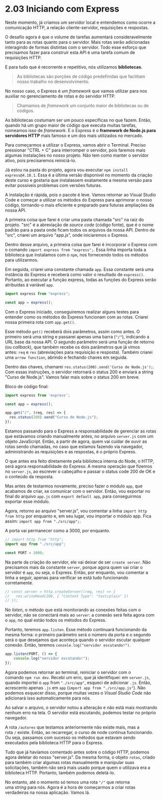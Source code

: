 # 2.03 Iniciando com Express
Neste momento, já criamos um servidor local e entendemos como ocorre a comunicação HTTP, a relação cliente-servidor, requisições e respostas.

O desafio agora é que o volume de tarefas aumentará consideravelmente tanto para as rotas quanto para o servidor. Mais rotas serão adicionadas interagindo de formas distintas com o servidor. Todo esse esforço que precisamos fazer para construir esta API é uma tarefa comum de requisições HTTP.

E para tudo que é recorrente e repetitivo, nós utilizamos **bibliotecas**.

> As bibliotecas são porções de código predefinidas que facilitam nosso trabalho no desenvolvimento.

No nosso caso, o Express é um _framework_ que vamos utilizar para nos auxiliar no gerenciamento de rotas e do servidor HTTP.

> Chamamos de _framework_ um conjunto maior de bibliotecas ou de códigos.

As bibliotecas costumam ser um pouco específicas no que fazem. Então, quando há um grupo maior de código que executa muitas tarefas, nomeamos isso de _framework_. E o Express é o **framework de Node.js para servidores HTTP** mais famoso e um dos mais utilizados no mercado.

Para começarmos a utilizar o Express, vamos abrir o Terminal. Preciso pressionar "CTRL + C" para interromper o servidor, pois faremos mais algumas instalações no nosso projeto. Não tem como manter o servidor ativo, pois precisaremos reiniciá-lo.

Já estou na pasta do projeto, agora vou executar `npm install express@4.18.1`. Essa é a última versão disponível no momento da criação deste curso e gostaria que instalassem exatamente a mesma versão para evitar possíveis problemas com versões futuras.

A instalação é rápida, pois o pacote é leve. Vamos retornar ao Visual Studio Code e começar a utilizar os métodos do Express para aprimorar o nosso código, tornando-o mais eficiente e preparado para futuras ampliações da nossa API.

A primeira coisa que farei é criar uma pasta chamada "src" na raiz do projeto. "src" é a abreviação de _source code_ (código fonte), que é o nome padrão para a pasta onde ficam todos os arquivos da nossa API. Dentro de "src", criarei um arquivo "app.js", onde iniciaremos o Express.

Dentro desse arquivo, a primeira coisa que farei é incorporar o Express com o comando `import express from "express";`. Essa linha importa toda a biblioteca que instalamos com o `npm`, nos fornecendo todos os métodos para utilizarmos.

Em seguida, criarei uma constante chamada `app`. Essa constante será uma instância do Express e receberá como valor o resultado de `express()`. Portanto, ao executar a função express, todas as funções do Express serão atribuídas à variável `app`.

```javascript
import express from "express";

const app = express();
```

Com o Express iniciado, conseguiremos realizar alguns testes para entender como os métodos do Express funcionam com as rotas. Criarei nossa primeira rota com `app.get()`.

Esse método `get()` receberá dois parâmetros, assim como antes. O primeiro será uma string e passarei apenas uma barra (`"/"`), indicando a URL base da nossa API. O segundo parâmetro será uma função de retorno (ou _callback_), que também recebe os dois parâmetros que já vimos antes: `req` e `res` (abreviações para requisição e resposta). Também criarei uma `arrow function`, abrindo e fechando chaves em seguida.

Dentro das chaves, chamarei `res.status(200).send('Curso de Node.js');`. Com essas instruções, o servidor retornará o status 200 e enviará a string "Curso de Node.js". Vamos falar mais sobre o status 200 em breve.

Bloco de código final:

```javascript
import express from 'express';

const app = express();

app.get("/", (req, res) => {
  res.status(200).send("Curso de Node.js");
});
```

Estamos passando para o Express a responsabilidade de gerenciar as rotas que estávamos criando manualmente antes, no arquivo `server.js` com um objeto JavaScript. Então, a partir de agora, quem vai cuidar de ouvir as rotas sendo chamadas, no caso que estamos fazendo via navegador, administrando as requisições e as respostas, é o próprio Express.

O que antes era feito diretamente pela biblioteca interna do Node, o HTTP, será agora responsabilidade do Express: A mesma operação que fizemos no `server.js`, ao escrever o cabeçalho e passar o status code 200 de OK e o conteúdo da resposta.

Mas antes de testarmos novamente, preciso fazer o módulo `app`, que acabamos de criar, se comunicar com o servidor. Então, vou exportar no final do arquivo `app.js` com `export default app`, para conseguirmos exportar esse módulo.

Agora, retorno ao arquivo "server.js", vou comentar a linha `import http from http` por enquanto e, em seu lugar, vou importar o módulo app. Fica assim: `import app from "./src/app";`.

A porta vai permanecer como a 3000, por enquanto.

```javascript
// import http from "http";
import app from "./src/app";

const PORT = 3000;
```

Na parte da criação do servidor, ele vai deixar de ser `create server`. Não precisamos mais da constante `server`, porque agora quem vai criar o servidor é `app`, ou seja, o Express. Então, por enquanto, vou comentar a linha a seguir, apenas para verificar se está tudo funcionando corretamente.

```cpp
// const server = http.createServer((req, res) => {
//   res.writeHead(200, { "Content Type": "text/plain" })
// });
```

No _listen_, o método que está monitorando as conexões feitas com o servidor, não se conectará mais ao `server`: a conexão será feita agora com o `app`, no qual estão todos os métodos do Express.

Portanto, teremos `app.listen`. Esse método continuará funcionando da mesma forma: o primeiro parâmetro será o número da porta e o segundo será o que desejamos que aconteça quando o servidor escutar qualquer conexão. Então, teremos `console.log("servidor escutando!")`.

```javascript
app.listen(PORT, () => {
    console.log("servidor escutando!");
});
```

Agora podemos retornar ao terminal, reiniciar o servidor com o comando `npm run dev`. Recebi um erro, que já identifiquei: em `server.js`, quando importei o `app` from `"./src/app"`, esqueci de adicionar `.js`. Então, acrescento apenas `.js` em `app` (`import app from "./src/app.js"`). Não podemos esquecer disso, porque muitas vezes o _Visual Studio Code_ não adicionará isso automaticamente para nós.

Ao salvar o arquivo, o servidor notou a alteração e não está mais mostrando nenhum erro na tela. O servidor está escutando, podemos testar no próprio navegador.

A rota `/autores` que testamos anteriormente não existe mais, mas a rota `/` existe. Então, ao recarregar, o curso de node continua funcionando. Ou seja, passamos com sucesso os métodos que estavam sendo executados pela biblioteca HTTP para o Express.

Tudo que já havíamos comentado antes sobre o código HTTP, podemos agora deletar do nosso "server.js". Da mesma forma, o objeto `rotas`, criado para também criar algumas rotas manualmente e manipular suas solicitações, também não será mais usado porque quem o utilizava era a biblioteca HTTP. Portanto, também podemos deletá-lo.

No entanto, até o momento só temos uma rota `"/"` que retorna uma _string_ para nós. Agora é a hora de começarmos a criar rotas verdadeiras na nossa aplicação. Vamos lá.